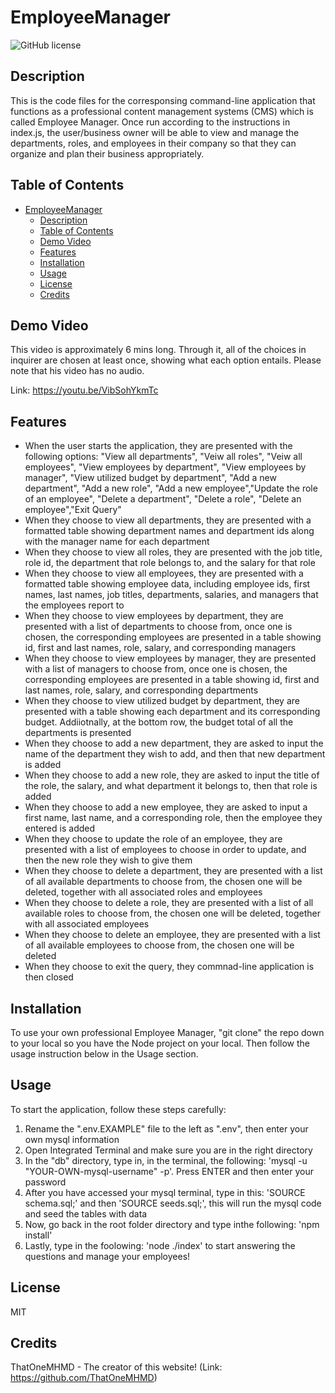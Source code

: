 # EmployeeManager

![GitHub license](https://img.shields.io/badge/license-MIT-blue.svg)

## Description

This is the code files for the corresponsing command-line application that functions as a professional content management systems (CMS) which is called Employee Manager. Once run according to the instructions in index.js, the user/business owner will be able to view and manage the departments, roles, and employees in their company so that they can organize and plan their business appropriately.

## Table of Contents

- [EmployeeManager](#employeemanager)
  - [Description](#description)
  - [Table of Contents](#table-of-contents)
  - [Demo Video](#demo-video)
  - [Features](#features)
  - [Installation](#installation)
  - [Usage](#usage)
  - [License](#license)
  - [Credits](#credits)

## Demo Video

This video is approximately 6 mins long. Through it, all of the choices in inquirer are chosen at least once, showing what each option entails. Please note that his video has no audio.

Link: https://youtu.be/VibSohYkmTc

## Features

- When the user starts the application, they are presented with the following options: "View all departments", "Veiw all roles", "Veiw all employees", "View employees by department", "View employees by manager", "View utilized budget by department", "Add a new department", "Add a new role", "Add a new employee","Update the role of an employee", "Delete a department", "Delete a role", "Delete an employee","Exit Query"
- When they choose to view all departments, they are presented with a formatted table showing department names and department ids along with the manager name for each department
- When they choose to view all roles, they are presented with the job title, role id, the department that role belongs to, and the salary for that role
- When they choose to view all employees, they are presented with a formatted table showing employee data, including employee ids, first names, last names, job titles, departments, salaries, and managers that the employees report to
- When they choose to view employees by department, they are presented with a list of departments to choose from, once one is chosen, the corresponding employees are presented in a table showing id, first and last names, role, salary, and corresponding managers
- When they choose to view employees by manager, they are presented with a list of managers to choose from, once one is chosen, the corresponding employees are presented in a table showing id, first and last names, role, salary, and corresponding departments
- When they choose to view utilized budget by department, they are presented with a table showing each department and its corresponding budget. Addiiotnally, at the bottom row, the budget total of all the departments is presented
- When they choose to add a new department, they are asked to input the name of the department they wish to add, and then that new department is added
- When they choose to add a new role, they are asked to input the title of the role, the salary, and what department it belongs to, then that role is added
- When they choose to add a new employee, they are asked to input a first name, last name, and a corresponding role, then the employee they entered is added
- When they choose to update the role of an employee, they are presented with a list of employees to choose in order to update, and then the new role they wish to give them
- When they choose to delete a department, they are presented with a list of all available departments to choose from, the chosen one will be deleted, together with all associated roles and employees
- When they choose to delete a role, they are presented with a list of all available roles to choose from, the chosen one will be deleted, together with all associated employees
- When they choose to delete an employee, they are presented with a list of all available employees to choose from, the chosen one will be deleted
- When they choose to exit the query, they commnad-line application is then closed

## Installation

To use your own professional Employee Manager, "git clone" the repo down to your local so you have the Node project on your local. Then follow the usage instruction below in the Usage section.

## Usage

To start the application, follow these steps carefully:

1. Rename the ".env.EXAMPLE" file to the left as ".env", then enter your own mysql information
2. Open Integrated Terminal and make sure you are in the right directory
3. In the "db" directory, type in, in the terminal, the following: 'mysql -u "YOUR-OWN-mysql-username" -p'. Press ENTER and then enter your password
4. After you have accessed your mysql terminal, type in this: 'SOURCE schema.sql;' and then 'SOURCE seeds.sql;', this will run the mysql code and seed the tables with data
5. Now, go back in the root folder directory and type inthe following: 'npm install'
6. Lastly, type in the foolowing: 'node ./index' to start answering the questions and manage your employees!

## License

MIT

## Credits

ThatOneMHMD - The creator of this website!
(Link: https://github.com/ThatOneMHMD)
